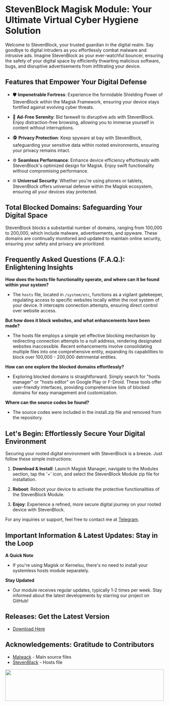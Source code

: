 # StevenBlock Magisk Module: Your Ultimate Virtual Cyber Hygiene Solution

Welcome to StevenBlock, your trusted guardian in the digital realm. Say goodbye to digital intruders as you effortlessly combat malware and intrusive ads. Imagine StevenBlock as your ever-watchful bouncer, ensuring the safety of your digital space by efficiently thwarting malicious software, bugs, and disruptive advertisements from infiltrating your device.

## Features that Empower Your Digital Defense

- 🛡️ **Impenetrable Fortress**: Experience the formidable Shielding Power of StevenBlock within the Magisk Framework, ensuring your device stays fortified against evolving cyber threats.

- 🚫 **Ad-Free Serenity**: Bid farewell to disruptive ads with StevenBlock. Enjoy distraction-free browsing, allowing you to immerse yourself in content without interruptions.

- 🕵️ **Privacy Protection**: Keep spyware at bay with StevenBlock, safeguarding your sensitive data within rooted environments, ensuring your privacy remains intact.

- ⚙️ **Seamless Performance**: Enhance device efficiency effortlessly with StevenBlock's optimized design for Magisk. Enjoy swift functionality without compromising performance.

- 🌐 **Universal Security**: Whether you're using phones or tablets, StevenBlock offers universal defense within the Magisk ecosystem, ensuring all your devices stay protected.

## Total Blocked Domains: Safeguarding Your Digital Space

StevenBlock blocks a substantial number of domains, ranging from 100,000 to 200,000, which include malware, advertisements, and spyware. These domains are continually monitored and updated to maintain online security, ensuring your safety and privacy are prioritized.

## Frequently Asked Questions (F.A.Q.): Enlightening Insights

**How does the hosts file functionality operate, and where can it be found within your system?**

- The `hosts` file, located in `/system/etc`, functions as a vigilant gatekeeper, regulating access to specific websites locally within the root system of your device. It intercepts connection attempts, ensuring direct control over website access.

**But how does it block websites, and what enhancements have been made?**

- The hosts file employs a simple yet effective blocking mechanism by redirecting connection attempts to a null address, rendering designated websites inaccessible. Recent enhancements involve consolidating multiple files into one comprehensive entity, expanding its capabilities to block over 100,000 - 200,000 detrimental entities.

**How can one explore the blocked domains effortlessly?**

- Exploring blocked domains is straightforward. Simply search for "hosts manager" or "hosts editor" on Google Play or F-Droid. These tools offer user-friendly interfaces, providing comprehensive lists of blocked domains for easy management and customization.

**Where can the source codes be found?**

- The source codes were included in the install.zip file and removed from the repository.

## Let's Begin: Effortlessly Secure Your Digital Environment

Securing your rooted digital environment with StevenBlock is a breeze. Just follow these simple instructions:

1. **Download & Install**: Launch Magisk Manager, navigate to the Modules section, tap the '+' icon, and select the StevenBlock Module zip file for installation.

2. **Reboot**: Reboot your device to activate the protective functionalities of the StevenBlock Module.

3. **Enjoy**: Experience a refined, more secure digital journey on your rooted device with StevenBlock.

For any inquiries or support, feel free to contact me at [Telegram](https://t.me/microzort).

## Important Information & Latest Updates: Stay in the Loop

**A Quick Note**

- If you're using Magisk or Kernelsu, there's no need to install your systemless hosts module separately.

**Stay Updated**

- Our module receives regular updates, typically 1-2 times per week. Stay informed about the latest developments by starring our project on GitHub!

## Releases: Get the Latest Version

- [Download Here](https://github.com/mikropsoft/StevenBlock/releases)

## Acknowledgements: Gratitude to Contributors

- [Malwack](https://github.com/Magisk-Modules-Alt-Repo/Malwack) - Main source files
- [StevenBlack](https://github.com/StevenBlack/hosts) - Hosts file

<img src="https://raw.githubusercontent.com/matfantinel/matfantinel/master/waves.svg" width="100%" height="100">
